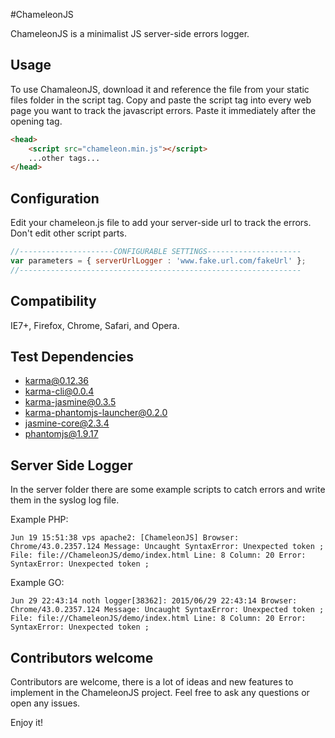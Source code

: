 #ChameleonJS

ChameleonJS is a minimalist JS server-side errors logger.

## Usage

To use ChamaleonJS, download it and reference the file from your static files folder in the script tag.
Copy and paste the script tag into every web page you want to track the javascript errors. Paste it immediately after the opening <head> tag.

```html
<head>
    <script src="chameleon.min.js"></script>
    ...other tags...
</head>
```

## Configuration

Edit your chameleon.js file to add your server-side url to track the errors.
Don't edit other script parts.

```javascript
//---------------------CONFIGURABLE SETTINGS---------------------
var parameters = { serverUrlLogger : 'www.fake.url.com/fakeUrl' };
//---------------------------------------------------------------
```

## Compatibility

IE7+, Firefox, Chrome, Safari, and Opera.

## Test Dependencies

- karma@0.12.36
- karma-cli@0.0.4
- karma-jasmine@0.3.5
- karma-phantomjs-launcher@0.2.0
- jasmine-core@2.3.4
- phantomjs@1.9.17

## Server Side Logger

In the server folder there are some example scripts to catch errors and write them in the syslog log file.

Example PHP:
```
Jun 19 15:51:38 vps apache2: [ChameleonJS] Browser: Chrome/43.0.2357.124 Message: Uncaught SyntaxError: Unexpected token ; File: file://ChameleonJS/demo/index.html Line: 8 Column: 20 Error: SyntaxError: Unexpected token ;
```

Example GO:
```
Jun 29 22:43:14 noth logger[38362]: 2015/06/29 22:43:14 Browser: Chrome/43.0.2357.124 Message: Uncaught SyntaxError: Unexpected token ; File: file://ChameleonJS/demo/index.html Line: 8 Column: 20 Error: SyntaxError: Unexpected token ;
```

## Contributors welcome

Contributors are welcome, there is a lot of ideas and new features to implement in the ChameleonJS project.
Feel free to ask any questions or open any issues.

Enjoy it!
